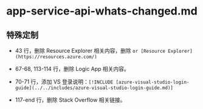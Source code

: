 # app-service-api-whats-changed.md

## 特殊定制

* 43 行，删除 Resource Explorer 相关内容，删除 `or [Resource Explorer](https://resources.azure.com/)`

* 67-68, 113-114 行，删除 Logic App 相关内容。

* 70-71 行，添加 VS 登录说明：`[!INCLUDE [azure-visual-studio-login-guide](../../includes/azure-visual-studio-login-guide.md)]`

* 117-end 行，删除 Stack Overflow 相关链接。